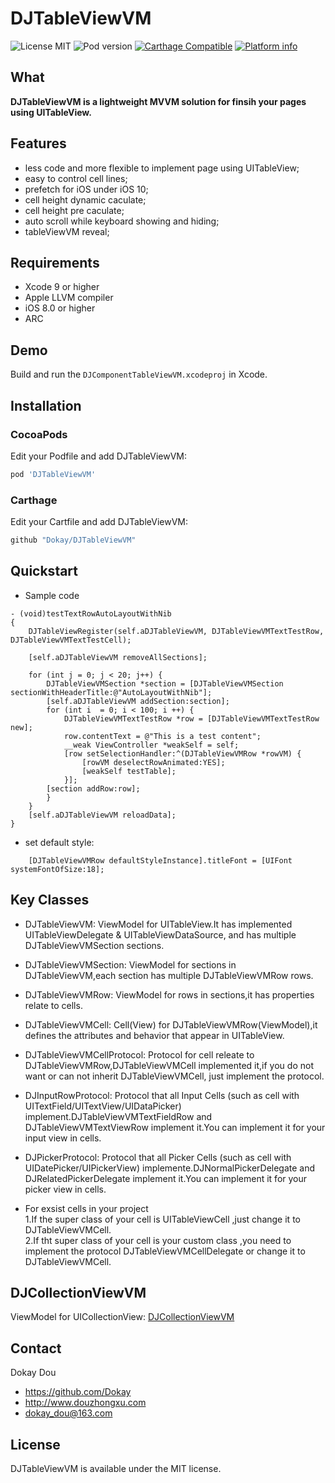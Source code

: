 DJTableViewVM
==========

![License MIT](https://img.shields.io/github/license/mashape/apistatus.svg?maxAge=2592000)
![Pod version](https://img.shields.io/cocoapods/v/DJTableViewVM.svg?style=flat)
[![Carthage Compatible](https://img.shields.io/badge/Carthage-compatible-4BC51D.svg?style=flat)](https://github.com/Carthage/Carthage)
[![Platform info](https://img.shields.io/cocoapods/p/DJTableViewVM.svg?style=flat)](http://cocoadocs.org/docsets/DJTableViewVM)

## What

__DJTableViewVM is a lightweight MVVM solution for finsih your pages using UITableView.__

## Features
* less code and more flexible to implement page using UITableView;
* easy to control cell lines;
* prefetch for iOS under iOS 10;
* cell height dynamic caculate;
* cell height pre caculate;
* auto scroll while keyboard showing and hiding;
* tableViewVM reveal;

## Requirements
* Xcode 9 or higher
* Apple LLVM compiler
* iOS 8.0 or higher
* ARC

## Demo

Build and run the `DJComponentTableViewVM.xcodeproj` in Xcode.


## Installation

###  CocoaPods
Edit your Podfile and add DJTableViewVM:

``` bash
pod 'DJTableViewVM'
```
###  Carthage
Edit your Cartfile and add DJTableViewVM:

``` bash
github "Dokay/DJTableViewVM"
```

## Quickstart
* Sample code
```objc
- (void)testTextRowAutoLayoutWithNib
{
    DJTableViewRegister(self.aDJTableViewVM, DJTableViewVMTextTestRow, DJTableViewVMTextTestCell);

    [self.aDJTableViewVM removeAllSections];

    for (int j = 0; j < 20; j++) {
        DJTableViewVMSection *section = [DJTableViewVMSection sectionWithHeaderTitle:@"AutoLayoutWithNib"];
        [self.aDJTableViewVM addSection:section];
        for (int i  = 0; i < 100; i ++) {
            DJTableViewVMTextTestRow *row = [DJTableViewVMTextTestRow new];
            row.contentText = @"This is a test content";
            __weak ViewController *weakSelf = self;
            [row setSelectionHandler:^(DJTableViewVMRow *rowVM) {
                [rowVM deselectRowAnimated:YES];
                [weakSelf testTable];
            }];
        [section addRow:row];
        }
    }
    [self.aDJTableViewVM reloadData];
}
```
* set default style:
```objc
    [DJTableViewVMRow defaultStyleInstance].titleFont = [UIFont systemFontOfSize:18];
```

##  Key Classes
* DJTableViewVM: ViewModel for UITableView.It has implemented UITableViewDelegate & UITableViewDataSource, and has multiple DJTableViewVMSection sections.
* DJTableViewVMSection: ViewModel for sections in DJTableViewVM,each section has multiple DJTableViewVMRow rows.
* DJTableViewVMRow: ViewModel for rows in sections,it has properties relate to cells.
* DJTableViewVMCell: Cell(View) for DJTableViewVMRow(ViewModel),it defines the attributes and behavior that appear in UITableView.
* DJTableViewVMCellProtocol: Protocol for cell releate to DJTableViewVMRow,DJTableViewVMCell implemented it,if you do not want or can not inherit DJTableViewVMCell, just implement the protocol.
* DJInputRowProtocol: Protocol that all Input Cells (such as cell with UITextField/UITextView/UIDataPicker) implement.DJTableViewVMTextFieldRow and DJTableViewVMTextViewRow implement it.You can implement it for your input view in cells.
* DJPickerProtocol: Protocol that all Picker Cells (such as cell with UIDatePicker/UIPickerView) implemente.DJNormalPickerDelegate and DJRelatedPickerDelegate implement it.You can implement it for your picker view in cells.

* For exsist cells in your project<br />1.If the super class of your cell is UITableViewCell ,just change it to DJTableViewVMCell.<br />2.If tht super class of your cell is your custom class ,you need to implement the protocol DJTableViewVMCellDelegate or change it to DJTableViewVMCell.<br />

## DJCollectionViewVM
    
ViewModel for UICollectionView: [DJCollectionViewVM](http://github.com/Dokay/DJCollectionViewVM)


## Contact

Dokay Dou

- https://github.com/Dokay
- http://www.douzhongxu.com
- dokay_dou@163.com

## License

DJTableViewVM is available under the MIT license.


